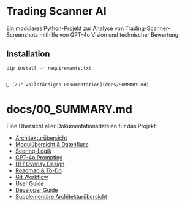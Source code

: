 # Trading Scanner AI

Ein modulares Python-Projekt zur Analyse von Trading-Scanner-Screenshots mithilfe von GPT-4o Vision und technischer Bewertung.

## Installation

```bash
pip install -r requirements.txt


📖 [Zur vollständigen Dokumentation](docs/SUMMARY.md)
```

# docs/00_SUMMARY.md

Eine Übersicht aller Dokumentationsdateien für das Projekt:

- [Architekturübersicht](01_architekturuebersicht.md)
- [Modulübersicht & Datenfluss](02_module_und_flows.md)
- [Scoring-Logik](03_scoring_logik.md)
- [GPT-4o Prompting](04_prompting_gpt4o.md)
- [UI / Overlay Design](05_ui_overlay_visuals.md)
- [Roadmap & To-Do](06_to-do-roadmap.md)
- [Git Workflow](GIT_WORKFLOW.md)
- [User Guide](USER_GUIDE.md)
- [Developer Guide](DEV_GUIDE.md)
- [Supplementäre Architekturübersicht](ARCHITEKTUR.md)
